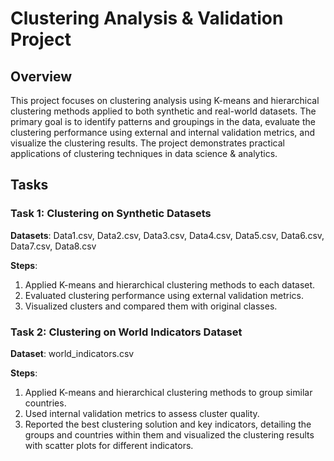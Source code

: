 # Clustering Analysis & Validation Project

## Overview

This project focuses on clustering analysis using K-means and hierarchical clustering methods applied to both synthetic and real-world datasets. The primary goal is to identify patterns and groupings in the data, evaluate the clustering performance using external and internal validation metrics, and visualize the clustering results. The project demonstrates practical applications of clustering techniques in data science & analytics.

## Tasks

### Task 1: Clustering on Synthetic Datasets

**Datasets**: Data1.csv, Data2.csv, Data3.csv, Data4.csv, Data5.csv, Data6.csv, Data7.csv, Data8.csv

**Steps**:
1. Applied K-means and hierarchical clustering methods to each dataset.
2. Evaluated clustering performance using external validation metrics.
3. Visualized clusters and compared them with original classes.

### Task 2: Clustering on World Indicators Dataset

**Dataset**: world_indicators.csv

**Steps**:
1. Applied K-means and hierarchical clustering methods to group similar countries.
2. Used internal validation metrics to assess cluster quality.
3. Reported the best clustering solution and key indicators, detailing the groups and countries within them and visualized the clustering results with scatter plots for different indicators.
